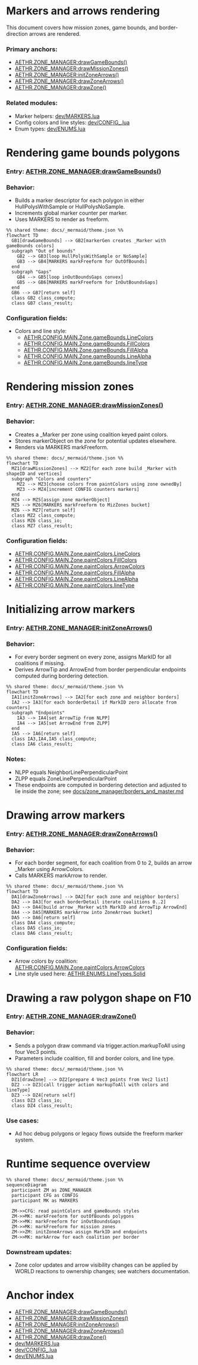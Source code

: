 # Markers and arrows rendering

This document covers how mission zones, game bounds, and border-direction arrows are rendered.

### Primary anchors:
- [AETHR.ZONE_MANAGER:drawGameBounds()](https://github.com/Gh0st352/AETHR/blob/main/dev/ZONE_MANAGER.lua#L931)
- [AETHR.ZONE_MANAGER:drawMissionZones()](https://github.com/Gh0st352/AETHR/blob/main/dev/ZONE_MANAGER.lua#L980)
- [AETHR.ZONE_MANAGER:initZoneArrows()](https://github.com/Gh0st352/AETHR/blob/main/dev/ZONE_MANAGER.lua#L1075)
- [AETHR.ZONE_MANAGER:drawZoneArrows()](https://github.com/Gh0st352/AETHR/blob/main/dev/ZONE_MANAGER.lua#L1025)
- [AETHR.ZONE_MANAGER:drawZone()](https://github.com/Gh0st352/AETHR/blob/main/dev/ZONE_MANAGER.lua#L329)

### Related modules:
- Marker helpers: [dev/MARKERS.lua](../../dev/MARKERS.lua)
- Config colors and line styles: [dev/CONFIG_.lua](../../dev/CONFIG_.lua)
- Enum types: [dev/ENUMS.lua](../../dev/ENUMS.lua)


# Rendering game bounds polygons

### Entry: [AETHR.ZONE_MANAGER:drawGameBounds()](https://github.com/Gh0st352/AETHR/blob/main/dev/ZONE_MANAGER.lua#L931)

### Behavior:
- Builds a marker descriptor for each polygon in either HullPolysWithSample or HullPolysNoSample.
- Increments global marker counter per marker.
- Uses MARKERS to render as freeform.

```mermaid
%% shared theme: docs/_mermaid/theme.json %%
flowchart TD
  GB1[drawGameBounds] --> GB2[markerGen creates _Marker with gameBounds colors]
  subgraph "Out of bounds"
    GB2 --> GB3[loop HullPolysWithSample or NoSample]
    GB3 --> GB4[MARKERS markFreeform for OutOfBounds]
  end
  subgraph "Gaps"
    GB4 --> GB5[loop inOutBoundsGaps convex]
    GB5 --> GB6[MARKERS markFreeform for InOutBoundsGaps]
  end
  GB6 --> GB7[return self]
  class GB2 class_compute;
  class GB7 class_result;
```

### Configuration fields:
- Colors and line style: 
  - [AETHR.CONFIG.MAIN.Zone.gameBounds.LineColors](https://github.com/Gh0st352/AETHR/blob/main/dev/CONFIG_.lua#L322)
  - [AETHR.CONFIG.MAIN.Zone.gameBounds.FillColors](https://github.com/Gh0st352/AETHR/blob/main/dev/CONFIG_.lua#L323)
  - [AETHR.CONFIG.MAIN.Zone.gameBounds.FillAlpha](https://github.com/Gh0st352/AETHR/blob/main/dev/CONFIG_.lua#L324)
  - [AETHR.CONFIG.MAIN.Zone.gameBounds.LineAlpha](https://github.com/Gh0st352/AETHR/blob/main/dev/CONFIG_.lua#L325)
  - [AETHR.CONFIG.MAIN.Zone.gameBounds.lineType](https://github.com/Gh0st352/AETHR/blob/main/dev/CONFIG_.lua#L326)


# Rendering mission zones

### Entry: [AETHR.ZONE_MANAGER:drawMissionZones()](https://github.com/Gh0st352/AETHR/blob/main/dev/ZONE_MANAGER.lua#L980)

### Behavior:
- Creates a _Marker per zone using coalition keyed paint colors.
- Stores markerObject on the zone for potential updates elsewhere.
- Renders via MARKERS markFreeform.

```mermaid
%% shared theme: docs/_mermaid/theme.json %%
flowchart TD
  MZ1[drawMissionZones] --> MZ2[for each zone build _Marker with shapeID and vertices]
  subgraph "Colors and counters"
    MZ2 --> MZ3[choose colors from paintColors using zone ownedBy]
    MZ3 --> MZ4[increment CONFIG counters markers]
  end
  MZ4 --> MZ5[assign zone markerObject]
  MZ5 --> MZ6[MARKERS markFreeform to MizZones bucket]
  MZ6 --> MZ7[return self]
  class MZ2 class_compute;
  class MZ6 class_io;
  class MZ7 class_result;
```

### Configuration fields:
- [AETHR.CONFIG.MAIN.Zone.paintColors.LineColors](https://github.com/Gh0st352/AETHR/blob/main/dev/CONFIG_.lua#L297)
- [AETHR.CONFIG.MAIN.Zone.paintColors.FillColors](https://github.com/Gh0st352/AETHR/blob/main/dev/CONFIG_.lua#L302)
- [AETHR.CONFIG.MAIN.Zone.paintColors.ArrowColors](https://github.com/Gh0st352/AETHR/blob/main/dev/CONFIG_.lua#L307)
- [AETHR.CONFIG.MAIN.Zone.paintColors.FillAlpha](https://github.com/Gh0st352/AETHR/blob/main/dev/CONFIG_.lua#L317)
- [AETHR.CONFIG.MAIN.Zone.paintColors.LineAlpha](https://github.com/Gh0st352/AETHR/blob/main/dev/CONFIG_.lua#L318)
- [AETHR.CONFIG.MAIN.Zone.paintColors.lineType](https://github.com/Gh0st352/AETHR/blob/main/dev/CONFIG_.lua#L319)


# Initializing arrow markers

### Entry: [AETHR.ZONE_MANAGER:initZoneArrows()](https://github.com/Gh0st352/AETHR/blob/main/dev/ZONE_MANAGER.lua#L1075)

### Behavior:
- For every border segment on every zone, assigns MarkID for all coalitions if missing.
- Derives ArrowTip and ArrowEnd from border perpendicular endpoints computed during bordering detection.

```mermaid
%% shared theme: docs/_mermaid/theme.json %%
flowchart TD
  IA1[initZoneArrows] --> IA2[for each zone and neighbor borders]
  IA2 --> IA3[for each borderDetail if MarkID zero allocate from counters]
  subgraph "Endpoints"
    IA3 --> IA4[set ArrowTip from NLPP]
    IA4 --> IA5[set ArrowEnd from ZLPP]
  end
  IA5 --> IA6[return self]
  class IA3,IA4,IA5 class_compute;
  class IA6 class_result;
```

### Notes:
- NLPP equals NeighborLinePerpendicularPoint
- ZLPP equals ZoneLinePerpendicularPoint
- These endpoints are computed in bordering detection and adjusted to lie inside the zone; see [docs/zone_manager/borders_and_master.md](docs/zone_manager/borders_and_master.md)


# Drawing arrow markers

### Entry: [AETHR.ZONE_MANAGER:drawZoneArrows()](https://github.com/Gh0st352/AETHR/blob/main/dev/ZONE_MANAGER.lua#L1025)

### Behavior:
- For each border segment, for each coalition from 0 to 2, builds an arrow _Marker using ArrowColors.
- Calls MARKERS markArrow to render.

```mermaid
%% shared theme: docs/_mermaid/theme.json %%
flowchart TD
  DA1[drawZoneArrows] --> DA2[for each zone and neighbor borders]
  DA2 --> DA3[for each borderDetail iterate coalitions 0..2]
  DA3 --> DA4[build arrow _Marker with MarkID and ArrowTip ArrowEnd]
  DA4 --> DA5[MARKERS markArrow into ZoneArrows bucket]
  DA5 --> DA6[return self]
  class DA4 class_compute;
  class DA5 class_io;
  class DA6 class_result;
```

### Configuration fields:
- Arrow colors by coalition: [AETHR.CONFIG.MAIN.Zone.paintColors.ArrowColors](https://github.com/Gh0st352/AETHR/blob/main/dev/CONFIG_.lua#L307)
- Line style used here: [AETHR.ENUMS.LineTypes.Solid](../../dev/ENUMS.lua)


# Drawing a raw polygon shape on F10

### Entry: [AETHR.ZONE_MANAGER:drawZone()](https://github.com/Gh0st352/AETHR/blob/main/dev/ZONE_MANAGER.lua#L329)

### Behavior:
- Sends a polygon draw command via trigger.action.markupToAll using four Vec3 points.
- Parameters include coalition, fill and border colors, and line type.

```mermaid
%% shared theme: docs/_mermaid/theme.json %%
flowchart LR
  DZ1[drawZone] --> DZ2[prepare 4 Vec3 points from Vec2 list]
  DZ2 --> DZ3[call trigger action markupToAll with colors and lineType]
  DZ3 --> DZ4[return self]
  class DZ3 class_io;
  class DZ4 class_result;
```

### Use cases:
- Ad hoc debug polygons or legacy flows outside the freeform marker system.


# Runtime sequence overview

```mermaid
%% shared theme: docs/_mermaid/theme.json %%
sequenceDiagram
  participant ZM as ZONE_MANAGER
  participant CFG as CONFIG
  participant MK as MARKERS

  ZM->>CFG: read paintColors and gameBounds styles
  ZM->>MK: markFreeform for outOfBounds polygons
  ZM->>MK: markFreeform for inOutBoundsGaps
  ZM->>MK: markFreeform for mission zones
  ZM->>ZM: initZoneArrows assign MarkID and endpoints
  ZM->>MK: markArrow for each coalition per border
```

### Downstream updates:
- Zone color updates and arrow visibility changes can be applied by WORLD reactions to ownership changes; see watchers documentation.


# Anchor index

- [AETHR.ZONE_MANAGER:drawGameBounds()](https://github.com/Gh0st352/AETHR/blob/main/dev/ZONE_MANAGER.lua#L931)
- [AETHR.ZONE_MANAGER:drawMissionZones()](https://github.com/Gh0st352/AETHR/blob/main/dev/ZONE_MANAGER.lua#L980)
- [AETHR.ZONE_MANAGER:initZoneArrows()](https://github.com/Gh0st352/AETHR/blob/main/dev/ZONE_MANAGER.lua#L1075)
- [AETHR.ZONE_MANAGER:drawZoneArrows()](https://github.com/Gh0st352/AETHR/blob/main/dev/ZONE_MANAGER.lua#L1025)
- [AETHR.ZONE_MANAGER:drawZone()](https://github.com/Gh0st352/AETHR/blob/main/dev/ZONE_MANAGER.lua#L329)
- [dev/MARKERS.lua](../../dev/MARKERS.lua)
- [dev/CONFIG_.lua](../../dev/CONFIG_.lua)
- [dev/ENUMS.lua](../../dev/ENUMS.lua)